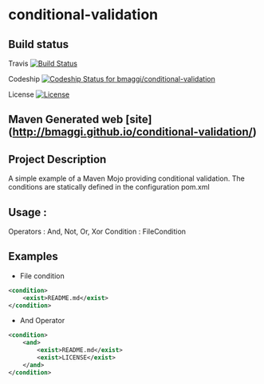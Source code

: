 conditional-validation
======================

## Build status 
Travis [![Build Status](https://travis-ci.org/bmaggi/conditional-validation.svg?branch=master)](https://travis-ci.org/bmaggi/conditional-validation)

Codeship [![Codeship Status for bmaggi/conditional-validation](https://codeship.com/projects/02a41910-05e3-0133-e21e-3ae97f362442/status?branch=master)](https://codeship.com/projects/89551)

License [![License](http://img.shields.io/badge/license-APACHE2-blue.svg)](http://www.apache.org/licenses/LICENSE-2.0)


## Maven Generated web [site] (http://bmaggi.github.io/conditional-validation/)

## Project Description
A simple example of a Maven Mojo providing conditional validation. The conditions are statically defined in the configuration pom.xml

## Usage :
 Operators : And, Not, Or, Xor
 Condition : FileCondition 
 
 ## Examples
  * File condition
```xml
<condition>
	<exist>README.md</exist>
</condition>
```  							
  * And Operator
```xml
<condition>
	<and>
		<exist>README.md</exist>
		<exist>LICENSE</exist>						
	</and>
</condition>
```  
